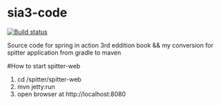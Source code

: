 # sia3-code
[![Build status](https://api.travis-ci.org/hoangnam2261/sia3-code.svg?branch=master)](https://travis-ci.org/hoangnam2261/sia3-code)

Source code for spring in action 3rd eddition book &amp;&amp; my conversion for spitter application from gradle to maven 

#How to start spitter-web
1. cd /spitter/spitter-web
2. mvn jetty:run
3. open browser at http://localhost:8080